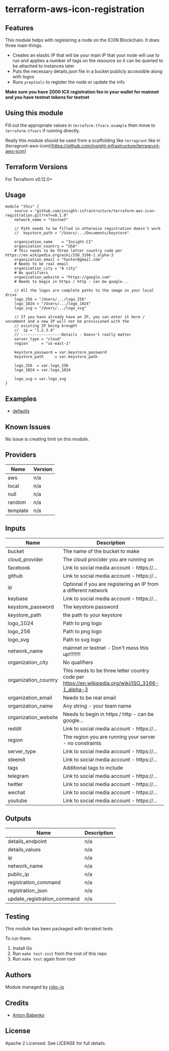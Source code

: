 # terraform-aws-icon-registration

## Features

This module helps with registering a node on the ICON Blockchain. It does three main things.

- Creates an elastic IP that will be your main IP that your node will use to run and applies a number of tags on the
resource so it can be queried to be attached to instances later
- Puts the necessary details.json file in a bucket publicly accessible along with logos
- Runs `preptools` to register the node or update the info

**Make sure you have 2000 ICX registration fee in your wallet for mainnet and you have testnet tokens for testnet**

## Using this module

Fill out the appropriate values in `terraform.tfvars.example` then move to `terraform.tfvars` if running directly.

Really this module should be used from a scaffolding like `terragrunt` like in (terragrunt-aws-icon)[https://github.com/insight-infrastructure/terragrunt-aws-icon]

## Terraform Versions

For Terraform v0.12.0+

## Usage

```hcl
module "this" {
    source = "github.com/insight-infrastructure/terraform-aws-icon-registration.git?ref=v0.1.0"
    network_name = "testnet"

    // Path needs to be filled in otherwise registration doesn't work
    //  keystore_path = "/Users/.../Documents/keystore"

    organization_name    = "Insight-CI"
    organization_country = "USA"
    # This needs to be three letter country code per https://en.wikipedia.org/wiki/ISO_3166-1_alpha-3
    organization_email = "hunter@gmail.com"
    # Needs to be real email
    organization_city = "A city"
    # No qualifiers
    organization_website = "https://google.com"
    # Needs to begin in https / http - can be google...

    // All the logos are complete paths to the image on your local drive
    logo_256 = "/Users/.../logo_256"
    logo_1024 = "/Users/.../logo_1024"
    logo_svg = "/Users/.../logo_svg"

    // If you have already have an IP, you can enter it here / uncomment and a new IP will not be provisioned with the
    // existing IP being brought
    //  ip = "1.2.3.4"
    // ------------------Details - Doesn't really matter
    server_type = "cloud"
    region      = "us-east-1"

    keystore_password = var.keystore_password
    keystore_path     = var.keystore_path

    logo_256  = var.logo_256
    logo_1024 = var.logo_1024

    logo_svg = var.logo_svg
}
```

## Examples

- [defaults](https://github.com/robc-io/terraform-aws-icon-registration/tree/master/examples/defaults)

## Known  Issues
No issue is creating limit on this module.

<!-- BEGINNING OF PRE-COMMIT-TERRAFORM DOCS HOOK -->
## Providers

| Name | Version |
|------|---------|
| aws | n/a |
| local | n/a |
| null | n/a |
| random | n/a |
| template | n/a |

## Inputs

| Name | Description | Type | Default | Required |
|------|-------------|------|---------|:-----:|
| bucket | The name of the bucket to make | `string` | `""` | no |
| cloud\_provider | The cloud procider you are running on | `string` | `"aws"` | no |
| facebook | Link to social media account - https://... | `string` | `""` | no |
| github | Link to social media account - https://... | `string` | `""` | no |
| ip | Optional if you are registering an IP from a different network | `string` | n/a | yes |
| keybase | Link to social media account - https://... | `string` | `""` | no |
| keystore\_password | The keystore password | `string` | n/a | yes |
| keystore\_path | the path to your keystore | `string` | n/a | yes |
| logo\_1024 | Path to png logo | `string` | `""` | no |
| logo\_256 | Path to png logo | `string` | `""` | no |
| logo\_svg | Path to svg logo | `string` | `""` | no |
| network\_name | mainnet or testnet - Don't mess this up!!!!!!!! | `string` | `"mainnet"` | no |
| organization\_city | No qualifiers | `string` | `""` | no |
| organization\_country | This needs to be three letter country code per https://en.wikipedia.org/wiki/ISO_3166-1_alpha-3 | `string` | `""` | no |
| organization\_email | Needs to be real email | `string` | `""` | no |
| organization\_name | Any string - your team name | `string` | `""` | no |
| organization\_website | Needs to begin in https / http - can be google... | `string` | `""` | no |
| reddit | Link to social media account - https://... | `string` | `""` | no |
| region | The region you are running your server - no constraints | `string` | `""` | no |
| server\_type | Link to social media account - https://... | `string` | `"cloud"` | no |
| steemit | Link to social media account - https://... | `string` | `""` | no |
| tags | Additional tags to include | `map(string)` | `{}` | no |
| telegram | Link to social media account - https://... | `string` | `""` | no |
| twitter | Link to social media account - https://... | `string` | `""` | no |
| wechat | Link to social media account - https://... | `string` | `""` | no |
| youtube | Link to social media account - https://... | `string` | `""` | no |

## Outputs

| Name | Description |
|------|-------------|
| details\_endpoint | n/a |
| details\_values | n/a |
| ip | n/a |
| network\_name | n/a |
| public\_ip | n/a |
| registration\_command | n/a |
| registration\_json | n/a |
| update\_registration\_command | n/a |

<!-- END OF PRE-COMMIT-TERRAFORM DOCS HOOK -->

## Testing
This module has been packaged with terratest tests

To run them:

1. Install Go
2. Run `make test-init` from the root of this repo
3. Run `make test` again from root

## Authors

Module managed by [robc-io](github.com/robc-io)

## Credits

- [Anton Babenko](https://github.com/antonbabenko)

## License

Apache 2 Licensed. See LICENSE for full details.
